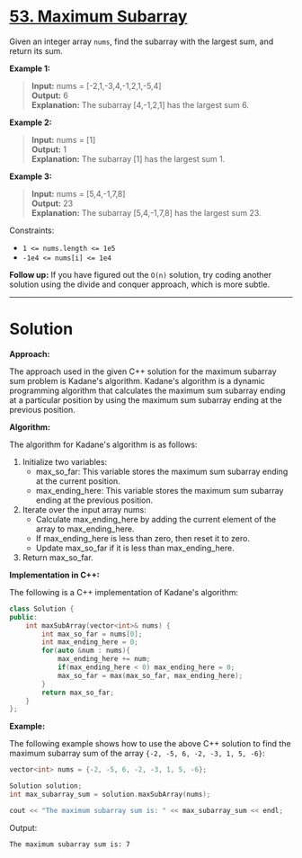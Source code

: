 # [53. Maximum Subarray](https://leetcode.com/problems/maximum-subarray/)

Given an integer array `nums`, find the subarray with the largest sum, and return its sum.

**Example 1:**

>**Input:** nums = [-2,1,-3,4,-1,2,1,-5,4]<br>
**Output:** 6<br>
**Explanation:** The subarray [4,-1,2,1] has the largest sum 6.

**Example 2:**

>**Input:** nums = [1]<br>
**Output:** 1<br>
**Explanation:** The subarray [1] has the largest sum 1.

**Example 3:**

>**Input:** nums = [5,4,-1,7,8]<br>
**Output:** 23<br>
**Explanation:** The subarray [5,4,-1,7,8] has the largest sum 23.

Constraints:

- `1 <= nums.length <= 1e5`
- `-1e4 <= nums[i] <= 1e4`

**Follow up:** If you have figured out the `O(n)` solution, try coding another solution using the divide and conquer approach, which is more subtle.

---
# Solution
**Approach:**

The approach used in the given C++ solution for the maximum subarray sum problem is Kadane's algorithm. Kadane's algorithm is a dynamic programming algorithm that calculates the maximum sum subarray ending at a particular position by using the maximum sum subarray ending at the previous position.

**Algorithm:**

The algorithm for Kadane's algorithm is as follows:

1. Initialize two variables:
    * max_so_far: This variable stores the maximum sum subarray ending at the current position.
    * max_ending_here: This variable stores the maximum sum subarray ending at the previous position.
2. Iterate over the input array nums:
    * Calculate max_ending_here by adding the current element of the array to max_ending_here.
    * If max_ending_here is less than zero, then reset it to zero.
    * Update max_so_far if it is less than max_ending_here.
3. Return max_so_far.

**Implementation in C++:**

The following is a C++ implementation of Kadane's algorithm:

```c++
class Solution {
public:
    int maxSubArray(vector<int>& nums) {
        int max_so_far = nums[0];
        int max_ending_here = 0;
        for(auto &num : nums){
            max_ending_here += num;
            if(max_ending_here < 0) max_ending_here = 0;
            max_so_far = max(max_so_far, max_ending_here);
        }
        return max_so_far;
    }
};
```

**Example:**

The following example shows how to use the above C++ solution to find the maximum subarray sum of the array `{-2, -5, 6, -2, -3, 1, 5, -6}`:

```c++
vector<int> nums = {-2, -5, 6, -2, -3, 1, 5, -6};

Solution solution;
int max_subarray_sum = solution.maxSubArray(nums);

cout << "The maximum subarray sum is: " << max_subarray_sum << endl;
```

Output:

```
The maximum subarray sum is: 7
```